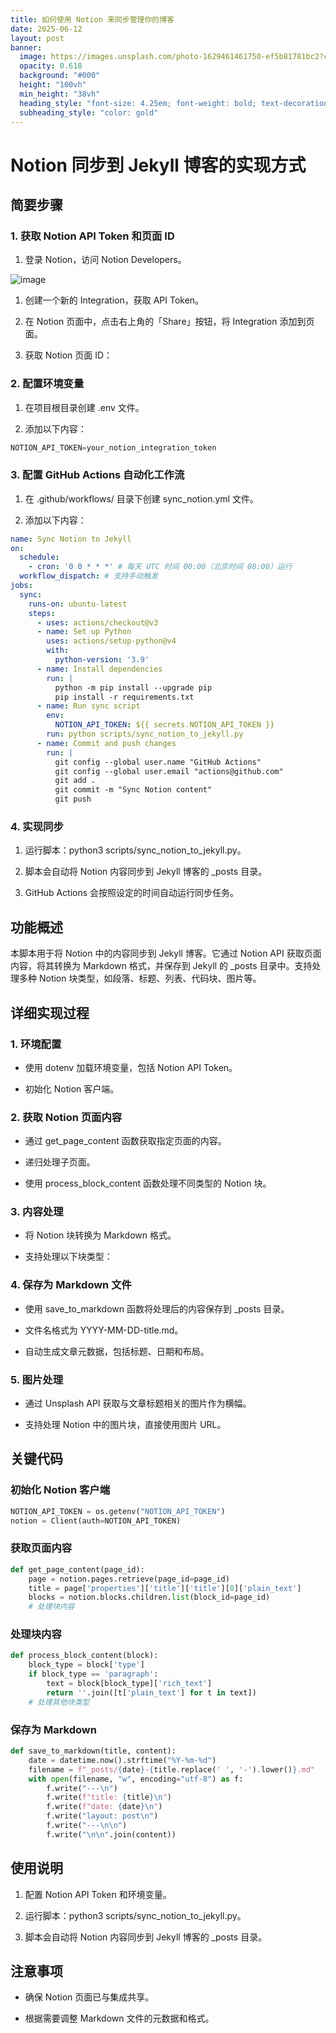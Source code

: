 ```yaml
---
title: 如何使用 Notion 来同步管理你的博客
date: 2025-06-12
layout: post
banner:
  image: https://images.unsplash.com/photo-1629461461750-ef5b81781bc2?crop=entropy&cs=tinysrgb&fit=max&fm=jpg&ixid=M3w2OTIwMzJ8MHwxfHJhbmRvbXx8fHx8fHx8fDE3NDk3MjM4Njh8&ixlib=rb-4.1.0&q=80&w=1080
  opacity: 0.618
  background: "#000"
  height: "100vh"
  min_height: "38vh"
  heading_style: "font-size: 4.25em; font-weight: bold; text-decoration: underline"
  subheading_style: "color: gold"
---
```


# Notion 同步到 Jekyll 博客的实现方式

## 简要步骤

### 1. 获取 Notion API Token 和页面 ID

1. 登录 Notion，访问 Notion Developers。

![image](https://prod-files-secure.s3.us-west-2.amazonaws.com/a7a0cc5a-89b9-4cda-8686-1fba0ca52f40/d19c1afe-dea5-4312-9333-786b0ba83054/image.png?X-Amz-Algorithm=AWS4-HMAC-SHA256&X-Amz-Content-Sha256=UNSIGNED-PAYLOAD&X-Amz-Credential=ASIAZI2LB466QGBOIBVJ%2F20250612%2Fus-west-2%2Fs3%2Faws4_request&X-Amz-Date=20250612T102428Z&X-Amz-Expires=3600&X-Amz-Security-Token=IQoJb3JpZ2luX2VjEBAaCXVzLXdlc3QtMiJHMEUCIQDgs%2FMd1SUOpWKL2VdGUETKnn%2BQcvFXJ%2BriR71Jfyks%2FgIgJqYUFUiCs0Jj1RtkP3p5Je%2F5gccYO1UcEfFofGTNB6cqiAQI6f%2F%2F%2F%2F%2F%2F%2F%2F%2F%2FARAAGgw2Mzc0MjMxODM4MDUiDEMj0WQjlpyD3hmuqCrcA5s3NSb6R63Q8uIhEowpKirB07SoPrqsYIyo0syU2hezCfer0%2Fvlp86B6vaKX7YPZZccxH3cAhA20e8qPT1UMxpuaE%2BahnzD3ecsZbA8%2FlyitK6f3ikNeSK0fv0SVOiQw9JrbpteqgsyLAmQXpvBkOyQtYuFl5%2FplmdWmCmsK9b%2FfZAV8mwQgPCuCz6puOPi7LXiACjhQTvW8zvfLMfu9UporKjIlIf6IjRn85Q53hvnMXmpHmi4wI%2BorNHUItgVWx5cVwi42zxFNYJPOsBUUDwO%2FDKnFX5OZENxrPK1TYlrrx%2FTiWOuAw9awReKd2nDa1OSWWwfNAsxO6gN%2BsAa8qJrtuJMQGuV0bhw8nHcrSttzLykhJ8WTn1TCmlKSFjoUj34qVj1wPP0B8fqla4XvmsqAXYgW6AUdA6itOjwFbmEmhAyqDEM8kTppsiCy4cw7l5YJids3WUuDDQgIZWOLXojbJzepncJtwV%2FckYYSVYnyrGW3lemXcMlG26PfxIJSJliZzCbXHee3aP6D0x5gDUWC%2Fz7MHjCIbejO%2Fb9tedKEnY90TOhfc4uFjMndHAR4FweXmFPC2fCCqgD8YncCCSMTt%2F2BkU3dT36HZGfp%2BnLmXDTf6XeiCoQV%2BeoMIiHqsIGOqUBez3IVtojPx98LugKxRwtLU%2FK5ZsnNjNxAbnm99eO9maI70B8flHQ0GzjYIw%2BPwgC1ADuyMV4Lqf%2BJW%2F1X3L0kbwZIkZ1VQWSGnouOYKFwO%2BY0FU6eUIuah7Q1sMxiJBOjSgjzHwKslefQ5wmzUEN0vAC%2BZ7%2FxhOPCPvmiaSkcE0n909mXYa9bRG36Mtrkm7AAj2p2W6vn0XKhykOVBCKtwjfyxY8&X-Amz-Signature=eaeb650f4b5260b15b693c1aab2027db0be56aa4954973dec8d3887e35384692&X-Amz-SignedHeaders=host&x-amz-checksum-mode=ENABLED&x-id=GetObject)

1. 创建一个新的 Integration，获取 API Token。

1. 在 Notion 页面中，点击右上角的「Share」按钮，将 Integration 添加到页面。

1. 获取 Notion 页面 ID：


### 2. 配置环境变量

1. 在项目根目录创建 .env 文件。

1. 添加以下内容：

```javascript
NOTION_API_TOKEN=your_notion_integration_token
```

### 3. 配置 GitHub Actions 自动化工作流

1. 在 .github/workflows/ 目录下创建 sync_notion.yml 文件。

1. 添加以下内容：

```yaml
name: Sync Notion to Jekyll
on:
  schedule:
    - cron: '0 0 * * *' # 每天 UTC 时间 00:00（北京时间 08:00）运行
  workflow_dispatch: # 支持手动触发
jobs:
  sync:
    runs-on: ubuntu-latest
    steps:
      - uses: actions/checkout@v3
      - name: Set up Python
        uses: actions/setup-python@v4
        with:
          python-version: '3.9'
      - name: Install dependencies
        run: |
          python -m pip install --upgrade pip
          pip install -r requirements.txt
      - name: Run sync script
        env:
          NOTION_API_TOKEN: ${{ secrets.NOTION_API_TOKEN }}
        run: python scripts/sync_notion_to_jekyll.py
      - name: Commit and push changes
        run: |
          git config --global user.name "GitHub Actions"
          git config --global user.email "actions@github.com"
          git add .
          git commit -m "Sync Notion content"
          git push
```

### 4. 实现同步

1. 运行脚本：python3 scripts/sync_notion_to_jekyll.py。

1. 脚本会自动将 Notion 内容同步到 Jekyll 博客的 _posts 目录。

1. GitHub Actions 会按照设定的时间自动运行同步任务。

## 功能概述

本脚本用于将 Notion 中的内容同步到 Jekyll 博客。它通过 Notion API 获取页面内容，将其转换为 Markdown 格式，并保存到 Jekyll 的 _posts 目录中。支持处理多种 Notion 块类型，如段落、标题、列表、代码块、图片等。

## 详细实现过程

### 1. 环境配置

- 使用 dotenv 加载环境变量，包括 Notion API Token。

- 初始化 Notion 客户端。

### 2. 获取 Notion 页面内容

- 通过 get_page_content 函数获取指定页面的内容。

- 递归处理子页面。

- 使用 process_block_content 函数处理不同类型的 Notion 块。

### 3. 内容处理

- 将 Notion 块转换为 Markdown 格式。

- 支持处理以下块类型：


### 4. 保存为 Markdown 文件

- 使用 save_to_markdown 函数将处理后的内容保存到 _posts 目录。

- 文件名格式为 YYYY-MM-DD-title.md。

- 自动生成文章元数据，包括标题、日期和布局。

### 5. 图片处理

- 通过 Unsplash API 获取与文章标题相关的图片作为横幅。

- 支持处理 Notion 中的图片块，直接使用图片 URL。

## 关键代码

### 初始化 Notion 客户端

```python
NOTION_API_TOKEN = os.getenv("NOTION_API_TOKEN")
notion = Client(auth=NOTION_API_TOKEN)
```

### 获取页面内容

```python
def get_page_content(page_id):
    page = notion.pages.retrieve(page_id=page_id)
    title = page['properties']['title']['title'][0]['plain_text']
    blocks = notion.blocks.children.list(block_id=page_id)
    # 处理块内容
```

### 处理块内容

```python
def process_block_content(block):
    block_type = block['type']
    if block_type == 'paragraph':
        text = block[block_type]['rich_text']
        return ''.join([t['plain_text'] for t in text])
    # 处理其他块类型
```

### 保存为 Markdown

```python
def save_to_markdown(title, content):
    date = datetime.now().strftime("%Y-%m-%d")
    filename = f"_posts/{date}-{title.replace(' ', '-').lower()}.md"
    with open(filename, "w", encoding="utf-8") as f:
        f.write("---\n")
        f.write(f"title: {title}\n")
        f.write(f"date: {date}\n")
        f.write("layout: post\n")
        f.write("---\n\n")
        f.write("\n\n".join(content))
```

## 使用说明

1. 配置 Notion API Token 和环境变量。

1. 运行脚本：python3 scripts/sync_notion_to_jekyll.py。

1. 脚本会自动将 Notion 内容同步到 Jekyll 博客的 _posts 目录。

## 注意事项

- 确保 Notion 页面已与集成共享。

- 根据需要调整 Markdown 文件的元数据和格式。